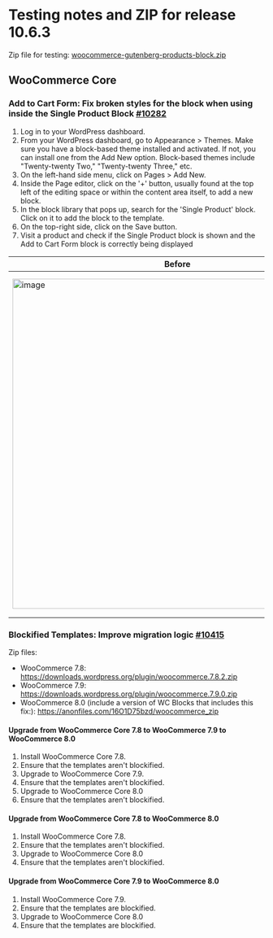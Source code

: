 # Testing notes and ZIP for release 10.6.3

Zip file for testing: [woocommerce-gutenberg-products-block.zip](https://github.com/woocommerce/woocommerce-blocks/files/12240473/woocommerce-gutenberg-products-block.zip)

## WooCommerce Core

### Add to Cart Form: Fix broken styles for the block when using inside the Single Product Block [#10282](https://github.com/woocommerce/woocommerce-blocks/pull/10282)

1. Log in to your WordPress dashboard.
2. From your WordPress dashboard, go to Appearance > Themes. Make sure you have a block-based theme installed and activated. If not, you can install one from the Add New option. Block-based themes include "Twenty-twenty Two," "Twenty-twenty Three," etc.
3. On the left-hand side menu, click on Pages > Add New.
4. Inside the Page editor, click on the '+' button, usually found at the top left of the editing space or within the content area itself, to add a new block.
5. In the block library that pops up, search for the 'Single Product' block. Click on it to add the block to the template.
6. On the top-right side, click on the Save button.
7. Visit a product and check if the Single Product block is shown and the Add to Cart Form block is correctly being displayed

| Before | After |
| ------ | ----- |
| <img width="649" alt="image" src="https://github.com/woocommerce/woocommerce-blocks/assets/20469356/80a249d6-4a0c-41fe-8b1c-c71c69112717">  | <img width="674" alt="image" src="https://github.com/woocommerce/woocommerce-blocks/assets/20469356/436f48ae-9a9e-467c-95a6-1935a8ff3c11"> |

### Blockified Templates: Improve migration logic [#10415](https://github.com/woocommerce/woocommerce-blocks/pull/10415)

Zip files:

- WooCommerce 7.8: <https://downloads.wordpress.org/plugin/woocommerce.7.8.2.zip>
- WooCommerce 7.9: <https://downloads.wordpress.org/plugin/woocommerce.7.9.0.zip>
- WooCommerce 8.0 (include a version of WC Blocks that includes this fix:): <https://anonfiles.com/16O1D75bzd/woocommerce_zip>


#### Upgrade from WooCommerce Core 7.8 to WooCommerce 7.9 to WooCommerce 8.0

1. Install WooCommerce Core 7.8.
2. Ensure that the templates aren't blockified.
3. Upgrade to WooCommerce Core 7.9.
4. Ensure that the templates aren't blockified.
5. Upgrade to WooCommerce Core 8.0
6. Ensure that the templates aren't blockified.

#### Upgrade from WooCommerce Core 7.8  to WooCommerce 8.0

1. Install WooCommerce Core 7.8.
2. Ensure that the templates aren't blockified.
3. Upgrade to WooCommerce Core 8.0
4. Ensure that the templates aren't blockified.

#### Upgrade from WooCommerce Core 7.9 to WooCommerce 8.0

1. Install WooCommerce Core 7.9.
2. Ensure that the templates are blockified.
3. Upgrade to WooCommerce Core 8.0
4. Ensure that the templates are blockified.
